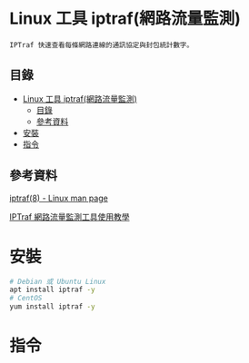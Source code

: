 # Linux 工具 iptraf(網路流量監測)

```
IPTraf 快速查看每條網路連線的通訊協定與封包統計數字。
```

## 目錄

- [Linux 工具 iptraf(網路流量監測)](#linux-工具-iptraf網路流量監測)
	- [目錄](#目錄)
	- [參考資料](#參考資料)
- [安裝](#安裝)
- [指令](#指令)

## 參考資料

[iptraf(8) - Linux man page](https://linux.die.net/man/8/iptraf)

[IPTraf 網路流量監測工具使用教學](https://blog.gtwang.org/linux/iptraf-network-monitoring-utility-tutorial/)

# 安裝

```bash
# Debian 或 Ubuntu Linux
apt install iptraf -y
# CentOS
yum install iptraf -y
```

# 指令

```bash
```
